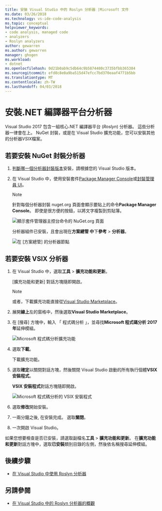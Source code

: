 ```yaml
---
title: 安裝 Visual Studio 中的 Roslyn 分析器 |Microsoft 文件
ms.date: 03/26/2018
ms.technology: vs-ide-code-analysis
ms.topic: conceptual
helpviewer_keywords:
- code analysis, managed code
- analyzers
- Roslyn analyzers
author: gewarren
ms.author: gewarren
manager: ghogen
ms.workload:
- dotnet
ms.openlocfilehash: 0d21b0ab9c5db64c9b5874480c3735bfbb365384
ms.sourcegitcommit: efd8c8e0a9ba515d47efcc7bd370eaaf4771b5bb
ms.translationtype: MT
ms.contentlocale: zh-TW
ms.lasthandoff: 04/03/2018
---
```

# <a name="install-net-compiler-platform-analyzers"></a>安裝.NET 編譯器平台分析器

Visual Studio 2017 包含一組核心.NET 編譯器平台 (*Roslyn*) 分析器。 這些分析器一律會在上。 NuGet 封裝，或是在 Visual Studio 擴充功能，您可以安裝其他的分析器*VSIX*檔案。

## <a name="to-install-nuget-package-analyzers"></a>若要安裝 NuGet 封裝分析器

1. [判斷哪一個分析器封裝版本](https://github.com/dotnet/roslyn-analyzers#recommended-version-of-analyzer-packages)安裝，請根據您的 Visual Studio 版本。

1. 在 Visual Studio 中，使用安裝套件[Package Manager Console](/nuget/quickstart/install-and-use-a-package-in-visual-studio#package-manager-console)或[封裝管理員 UI](/nuget/quickstart/install-and-use-a-package-in-visual-studio#package-manager-console)。

   > [!NOTE]
   > 針對每個分析器封裝 nuget.org 頁面會顯示要貼上的命令**Package Manager Console**。 即使是很方便的按鈕，以將文字複製到剪貼簿。
   >
   > ![顯示套件管理器主控台命令的 NuGet.org 頁面](media/nuget-package-manager-command.png)

   分析器組件已安裝，且會出現在**方案總管 中**下**參考** > **分析器**。

   ![在 [方案總管] 的分析器節點](media/solution-explorer-analyzers-node.png)

## <a name="to-install-vsix-analyzers"></a>若要安裝 VSIX 分析器

1. 在 Visual Studio 中，選取**工具** > **擴充功能和更新**。

   [擴充功能和更新] 對話方塊隨即開啟。

   > [!NOTE]
   > 或者，下載擴充功能直接從[Visual Studio Marketplace](https://marketplace.visualstudio.com/items?itemName=VisualStudioPlatformTeam.MicrosoftCodeAnalysis2017)。

1. 展開**線上**左的窗格中，然後選取**Visual Studio Marketplace**。

1. 在 [搜尋] 方塊中，輸入 「 程式碼分析 」，並尋找**Microsoft 程式碼分析 2017年**延伸模組。

   ![Microsoft 程式碼分析擴充功能](media/extensions-and-updates-code-analysis.png)

1. 選取**下載**。

   下載擴充功能。

1. 選取**確定**以關閉對話方塊，然後關閉 Visual Studio 啟動的所有執行個體**VSIX 安裝程式**。

   **VSIX 安裝程式**對話方塊隨即開啟。

   ![Microsoft 程式碼分析的 VSIX 安裝程式](media/vsix-installer-code-analysis.png)

1. 選取**修改**開始安裝。

1. 一兩分鐘之後, 在安裝完成。 選取**關閉**。

1. 一次開啟 Visual Studio。

如果您想要檢查是否已安裝，請選取副檔名**工具** > **擴充功能和更新**。 在**擴充功能和更新**對話方塊中，選取**已安裝**類別目錄的左側，然後依名稱搜尋延伸模組。

## <a name="next-steps"></a>後續步驟

- [在 Visual Studio 中使用 Roslyn 分析器](../code-quality/use-roslyn-analyzers.md)

## <a name="see-also"></a>另請參閱

- [在 Visual Studio 中的 Roslyn 分析器的概觀](../code-quality/roslyn-analyzers-overview.md)